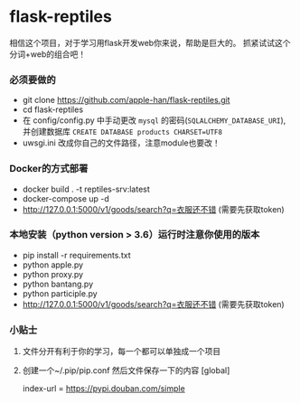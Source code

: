 # flask-reptiles
相信这个项目，对于学习用flask开发web你来说，帮助是巨大的。
抓紧试试这个分词+web的组合吧！
### 必须要做的
- git clone https://github.com/apple-han/flask-reptiles.git
- cd flask-reptiles
- 在 config/config.py 中手动更改 `mysql` 的密码(`SQLALCHEMY_DATABASE_URI`), 并创建数据库 `CREATE DATABASE products CHARSET=UTF8` 
- uwsgi.ini 改成你自己的文件路径，注意module也要改！
### Docker的方式部署
- docker build . -t reptiles-srv:latest
- docker-compose up -d
- http://127.0.0.1:5000/v1/goods/search?q=衣服还不错 (需要先获取token)
### 本地安装（python version > 3.6）运行时注意你使用的版本
- pip install -r requirements.txt 
- python apple.py
- python proxy.py
- python bantang.py
- python participle.py
- http://127.0.0.1:5000/v1/goods/search?q=衣服还不错 (需要先获取token)
  
### 小贴士
1. 文件分开有利于你的学习，每一个都可以单独成一个项目
2. 创建一个~/.pip/pip.conf 然后文件保存一下的内容
    [global]
    
    index-url = https://pypi.douban.com/simple

